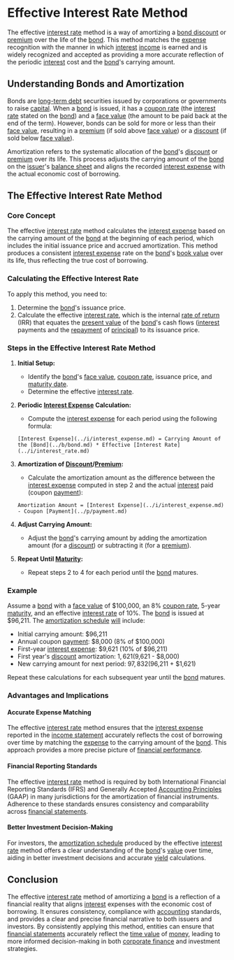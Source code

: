 # Effective Interest Rate Method

The effective [interest rate](../i/interest_rate.md) method is a way of amortizing a [bond discount](../b/bond_discount.md) or [premium](../p/premium.md) over the life of the [bond](../b/bond.md). This method matches the [expense](../e/expense.md) recognition with the manner in which [interest](../i/interest.md) [income](../i/income.md) is earned and is widely recognized and accepted as providing a more accurate reflection of the periodic [interest](../i/interest.md) cost and the [bond](../b/bond.md)'s carrying amount.

## Understanding Bonds and Amortization

Bonds are [long-term debt](../l/long-term_debt.md) securities issued by corporations or governments to raise [capital](../c/capital.md). When a [bond](../b/bond.md) is issued, it has a [coupon rate](../c/coupon_rate.md) (the [interest rate](../i/interest_rate.md) stated on the [bond](../b/bond.md)) and a [face value](../f/face_value.md) (the amount to be paid back at the end of the term). However, bonds can be sold for more or less than their [face value](../f/face_value.md), resulting in a [premium](../p/premium.md) (if sold above [face value](../f/face_value.md)) or a [discount](../d/discount.md) (if sold below [face value](../f/face_value.md)).

Amortization refers to the systematic allocation of the [bond](../b/bond.md)'s [discount](../d/discount.md) or [premium](../p/premium.md) over its life. This process adjusts the carrying amount of the [bond](../b/bond.md) on the [issuer](../i/issuer.md)'s [balance sheet](../b/balance_sheet.md) and aligns the recorded [interest expense](../i/interest_expense.md) with the actual economic cost of borrowing.

## The Effective Interest Rate Method

### Core Concept

The effective [interest rate](../i/interest_rate.md) method calculates the [interest expense](../i/interest_expense.md) based on the carrying amount of the [bond](../b/bond.md) at the beginning of each period, which includes the initial issuance price and accrued amortization. This method produces a consistent [interest expense](../i/interest_expense.md) rate on the [bond](../b/bond.md)'s [book value](../b/book_value.md) over its life, thus reflecting the true cost of borrowing.

### Calculating the Effective Interest Rate

To apply this method, you need to:

1. Determine the [bond](../b/bond.md)'s issuance price.
2. Calculate the effective [interest rate](../i/interest_rate.md), which is the internal [rate of return](../r/rate_of_return.md) (IRR) that equates the [present value](../p/present_value.md) of the [bond](../b/bond.md)'s cash flows ([interest](../i/interest.md) payments and the [repayment](../r/repayment.md) of [principal](../p/principal.md)) to its issuance price.

### Steps in the Effective Interest Rate Method

1. **Initial Setup:** 
   - Identify the [bond](../b/bond.md)'s [face value](../f/face_value.md), [coupon rate](../c/coupon_rate.md), issuance price, and [maturity date](../m/maturity_date.md).
   - Determine the effective [interest rate](../i/interest_rate.md).

2. **Periodic [Interest Expense](../i/interest_expense.md) Calculation:** 
   - Compute the [interest expense](../i/interest_expense.md) for each period using the following formula:
    
    ```
    [Interest Expense](../i/interest_expense.md) = Carrying Amount of the [Bond](../b/bond.md) * Effective [Interest Rate](../i/interest_rate.md)
    ```

3. **Amortization of [Discount](../d/discount.md)/[Premium](../p/premium.md):** 
   - Calculate the amortization amount as the difference between the [interest expense](../i/interest_expense.md) computed in step 2 and the actual [interest](../i/interest.md) paid (coupon [payment](../p/payment.md)):

    ```
    Amortization Amount = [Interest Expense](../i/interest_expense.md) - Coupon [Payment](../p/payment.md)
    ```

4. **Adjust Carrying Amount:**
   - Adjust the [bond](../b/bond.md)'s carrying amount by adding the amortization amount (for a [discount](../d/discount.md)) or subtracting it (for a [premium](../p/premium.md)).

5. **Repeat Until [Maturity](../m/maturity.md):**
   - Repeat steps 2 to 4 for each period until the [bond](../b/bond.md) matures.

### Example

Assume a [bond](../b/bond.md) with a [face value](../f/face_value.md) of $100,000, an 8% [coupon rate](../c/coupon_rate.md), 5-year [maturity](../m/maturity.md), and an effective [interest rate](../i/interest_rate.md) of 10%. The [bond](../b/bond.md) is issued at $96,211. The [amortization schedule](../a/amortization.md) [will](../w/will.md) include:

- Initial carrying amount: $96,211
- Annual coupon [payment](../p/payment.md): $8,000 (8% of $100,000)
- First-year [interest expense](../i/interest_expense.md): $9,621 (10% of $96,211)
- First year's [discount](../d/discount.md) amortization: $1,621 ($9,621 - $8,000)
- New carrying amount for next period: $97,832 ($96,211 + $1,621)

Repeat these calculations for each subsequent year until the [bond](../b/bond.md) matures.

### Advantages and Implications

#### Accurate Expense Matching

The effective [interest rate](../i/interest_rate.md) method ensures that the [interest expense](../i/interest_expense.md) reported in the [income statement](../i/income_statement.md) accurately reflects the cost of borrowing over time by matching the [expense](../e/expense.md) to the carrying amount of the [bond](../b/bond.md). This approach provides a more precise picture of [financial performance](../f/financial_performance.md).

#### Financial Reporting Standards

The effective [interest rate](../i/interest_rate.md) method is required by both International Financial Reporting Standards (IFRS) and Generally Accepted [Accounting Principles](../a/accounting_principles.md) (GAAP) in many jurisdictions for the amortization of financial instruments. Adherence to these standards ensures consistency and comparability across [financial statements](../f/financial_statements.md).

#### Better Investment Decision-Making

For investors, the [amortization schedule](../a/amortization.md) produced by the effective [interest rate](../i/interest_rate.md) method offers a clear understanding of the [bond](../b/bond.md)'s [value](../v/value.md) over time, aiding in better investment decisions and accurate [yield](../y/yield.md) calculations.

## Conclusion

The effective [interest rate](../i/interest_rate.md) method of amortizing a [bond](../b/bond.md) is a reflection of a financial reality that aligns [interest](../i/interest.md) expenses with the economic cost of borrowing. It ensures consistency, compliance with [accounting](../a/accounting.md) standards, and provides a clear and precise financial narrative to both issuers and investors. By consistently applying this method, entities can ensure that [financial statements](../f/financial_statements.md) accurately reflect the [time value](../t/time_value.md) of [money](../m/money.md), leading to more informed decision-making in both [corporate finance](../c/corporate_finance.md) and investment strategies.